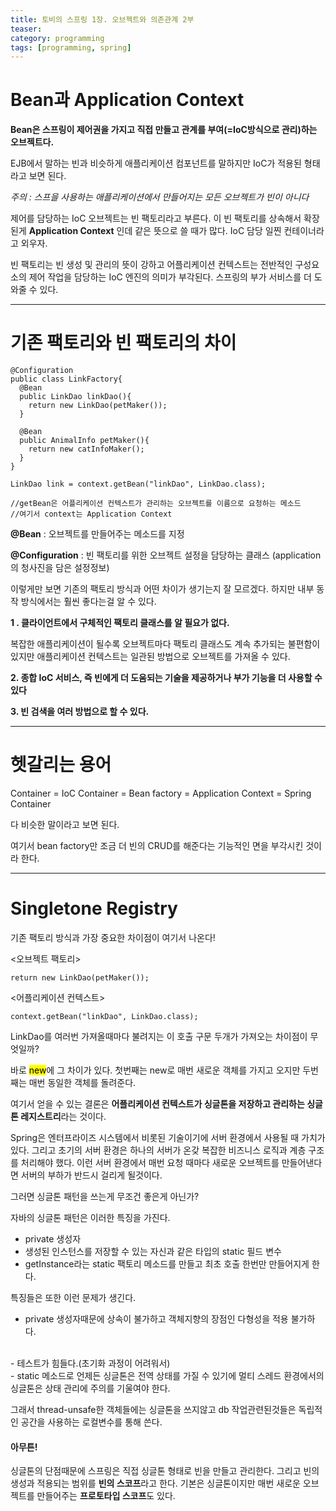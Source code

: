 ```yaml
---
title: 토비의 스프링 1장. 오브젝트와 의존관계 2부
teaser:
category: programming
tags: [programming, spring]
---
```



<h1>Bean과 Application Context</h1>

<b>Bean은 스프링이 <rb>제어권을 가지고 직접 만들고 관계를 부여</rb>(=IoC방식으로 관리)하는 오브젝트다.</b>

EJB에서 말하는 빈과 비슷하게 애플리케이션 컴포넌트를 말하지만 IoC가 적용된 형태라고 보면 된다.

*주의 : 스프을 사용하는 애플리케이션에서 만들어지는 모든 오브젝트가 빈이 아니다*

제어를 담당하는 IoC 오브젝트는 빈 팩토리라고 부른다. 이 빈 팩토리를 상속해서 확장된게 <b>Application Context</b> 인데 같은 뜻으로 쓸 때가 많다. IoC 담당 일찐 컨테이너라고 외우자.

빈 팩토리는 빈 생성 및 관리의 뜻이 강하고 어플리케이션 컨텍스트는 전반적인 구성요소의 제어 작업을 담당하는 IoC 엔진의 의미가 부각된다. 스프링의 부가 서비스를 더 도와줄 수 있다.


---
<h1>기존 팩토리와 빈 팩토리의 차이</h1>

```
@Configuration
public class LinkFactory{
  @Bean
  public LinkDao linkDao(){
    return new LinkDao(petMaker());
  }

  @Bean
  public AnimalInfo petMaker(){
    return new catInfoMaker();
  }
}
```

```
LinkDao link = context.getBean("linkDao", LinkDao.class);

//getBean은 어플리케이션 컨텍스트가 관리하는 오브젝트를 이름으로 요청하는 메소드
//여기서 context는 Application Context
```

<b>@Bean</b> : 오브젝트를 만들어주는 메소드를 지정

<b>@Configuration</b> : 빈 팩토리를 위한 오브젝트 설정을 담당하는 클래스 (application의 청사진을 담은 설정정보)


<rb>이렇게만 보면 기존의 팩토리 방식과 어떤 차이가 생기는지 잘 모르겠다. 하지만 내부 동작 방식에서는 훨씬 좋다는걸 알 수 있다.</rb><br/>

<b>1 . 클라이언트에서 구체적인 팩토리 클래스를 알 필요가 없다.</b>

 복잡한 애플리케이션이 될수록 오브젝트마다 팩토리 클래스도 계속 추가되는 불편함이 있지만 애플리케이션 컨텍스트는 일관된 방법으로 오브젝트를 가져올 수 있다.

 <b>2. 종합 IoC 서비스, 즉 빈에게 더 도움되는 기술을 제공하거나 부가 기능을 더 사용할 수 있다</b>

 <b>3. 빈 검색을 여러 방법으로 할 수 있다.</b>


 ---
 <h1>헷갈리는 용어</h1>

Container = IoC Container = Bean factory = Application Context = Spring Container

다 비슷한 말이라고 보면 된다.

여기서 bean factory만 조금 더 빈의 CRUD를 해준다는 기능적인 면을 부각시킨 것이라 한다.

---
<h1>Singletone Registry</h1>

<rb>기존 팩토리 방식과 가장 중요한 차이점이 여기서 나온다!</rb>


<오브젝트 팩토리>
```
return new LinkDao(petMaker());
```
<어플리케이션 컨텍스트>
```
context.getBean("linkDao", LinkDao.class);
```

LinkDao를 여러번 가져올때마다 불려지는 이 호출 구문 두개가 가져오는 차이점이 무엇일까?

바로 <mark>new</mark>에 그 차이가 있다. 첫번째는 new로 매번 새로운 객체를 가지고 오지만 두번째는 매번 동일한 객체를 돌려준다.

여기서 얻을 수 있는 결론은 <b>어플리케이션 컨텍스트가 싱글톤을 저장하고 관리하는 싱글톤 레지스트리</b>라는 것이다.

Spring은 엔터프라이즈 시스템에서 비롯된 기술이기에 서버 환경에서 사용될 때 가치가 있다. 그리고 초기의 서버 환경은 하나의 서버가 온갖 복잡한 비즈니스 로직과 계층 구조를 처리해야 했다. 이런 서버 환경에서 매번 요청 때마다 새로운 오브젝트를 만들어낸다면 서버의 부하가 반드시 걸리게 될것이다.

<rb>그러면 싱글톤 패턴을 쓰는게 무조건 좋은게 아닌가?</rb>

자바의 싱글톤 패턴은 이러한 특징을 가진다.

- private 생성자
- 생성된 인스턴스를 저장할 수 있는 자신과 같은 타입의 static 필드 변수
- getInstance라는 static 팩토리 메소드를 만들고 최초 호출 한번만 만들어지게 한다.


특징들은 또한 이런 문제가 생긴다.
<br/>

- private 생성자때문에 상속이 불가하고 객체지향의 장점인 다형성을 적용 불가하다.
<br/>
- 테스트가 힘들다.(초기화 과정이 어려워서)
<br/>
- static 메소드로 언제든 싱글톤은 전역 상태를 가질 수 있기에 멀티 스레드 환경에서의 싱글톤은 상태 관리에 주의를 기울여야 한다.
<br/>

그래서 thread-unsafe한 객체들에는 싱글톤을 쓰지않고 db 작업관련된것들은 독립적인 공간을 사용하는 로컬변수를 통해 쓴다.

<h4>아무튼!</h4>

싱글톤의 단점때문에 스프링은 직접 싱글톤 형태로 빈을 만들고 관리한다. 그리고 빈의 생성과 적용되는 범위를 <b>빈의 스코프</b>라고 한다. 기본은 싱글톤이지만 매번 새로운 오브젝트를 만들어주는 <b>프로토타입 스코프</b>도 있다.
